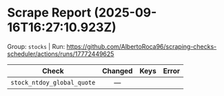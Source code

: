# Scrape Report (2025-09-16T16:27:10.923Z)

Group: `stocks`  |  Run: https://github.com/AlbertoRoca96/scraping-checks-scheduler/actions/runs/17772449625

| Check | Changed | Keys | Error |
|---|:---:|:--|:--|
| `stock_ntdoy_global_quote` | — |  |  |
